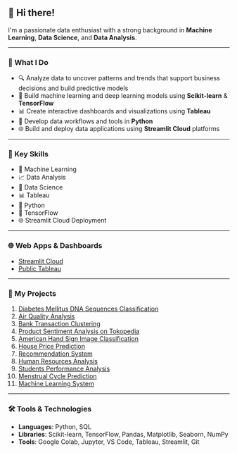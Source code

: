 ## 👋 Hi there!
I'm a passionate data enthusiast with a strong background in **Machine Learning**, **Data Science**, and **Data Analysis**. 

---

### 🚀 What I Do
- 🔍 Analyze data to uncover patterns and trends that support business decisions and build predictive models
- 🤖 Build machine learning and deep learning models using **Scikit-learn** & **TensorFlow**  
- 📊 Create interactive dashboards and visualizations using **Tableau**  
- 🐍 Develop data workflows and tools in **Python**  
- 🌐 Build and deploy data applications using **Streamlit Cloud** platforms


---

### 🌟 Key Skills
- 🧠 Machine Learning  
- 📈 Data Analysis  
- 🧪 Data Science  
- 📊 Tableau  
- 🐍 Python  
- 🔬 TensorFlow  
- 🌐 Streamlit Cloud Deployment
  
---

### 🌐 Web Apps & Dashboards
- [Streamlit Cloud](https://share.streamlit.io/user/mkarmand)  
- [Public Tableau](https://public.tableau.com/app/profile/muhammad.armand7202/)

---

### 📂 My Projects

1. [Diabetes Mellitus DNA Sequences Classification](https://github.com/mkarmand/Diabetes-Mellitus-DNA-Sequences)  
2. [Air Quality Analysis](https://github.com/mkarmand/Air-Quality-Analysis)  
3. [Bank Transaction Clustering](https://github.com/mkarmand/Bank-Transaction)  
4. [Product Sentiment Analysis on Tokopedia](https://github.com/mkarmand/Product-Sentiment-Analysis-on-Tokopedia)
5. [American Hand Sign Image Classification](https://github.com/mkarmand/)
6. [House Price Prediction](https://github.com/MKarmand/House-Price-Prediction)
7. [Recommendation System](https://github.com/mkarmand/Recommendation-System)
8. [Human Resources Analysis](https://github.com/mkarmand/Human-Resources)
9. [Students Performance Analysis](https://github.com/mkarmand/Students-Performance)
10.  [Menstrual Cycle Prediction](https://github.com/mkarmand/)
11.   [Machine Learning System](https://github.com/mkarmand/)

---

### 🛠️ Tools & Technologies
- **Languages**: Python, SQL  
- **Libraries**: Scikit-learn, TensorFlow, Pandas, Matplotlib, Seaborn, NumPy
- **Tools**: Google Colab, Jupyter, VS Code, Tableau, Streamlit, Git 
